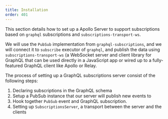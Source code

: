 ```yaml
---
title: Installation
order: 401
---
```


This section details how to set up a Apollo Server to support subscriptions based on `graphql` subscriptions and `subscriptions-transport-ws`. 

We will use the `PubSub` implementation from `graphql-subscriptions`, and we will connect it to `subscribe` executor of `graphql`, and publish the data using `subscriptions-transport-ws` (a WebSocket server and client library for GraphQL that can be used directly in a JavaScript app or wired up to a fully-featured GraphQL client like Apollo or Relay.

The process of setting up a GraphQL subscriptions server consist of the following steps:

1. Declaring subscriptions in the GraphQL schema
2. Setup a PubSub instance that our server will publish new events to
3. Hook together `PubSub` event and GraphQL subscription.
4. Setting up `SubscriptionsServer`, a transport between the server and the clients

